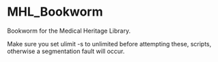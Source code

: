 MHL_Bookworm
============

Bookworm for the Medical Heritage Library.

Make sure you set ulimit -s to unlimited before attempting these, scripts, otherwise a segmentation fault will occur.